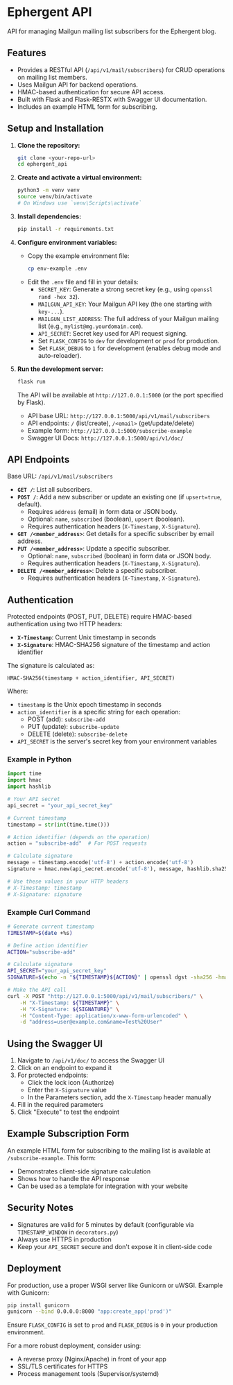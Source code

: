 # Ephergent API

API for managing Mailgun mailing list subscribers for the Ephergent blog.

## Features

*   Provides a RESTful API (`/api/v1/mail/subscribers`) for CRUD operations on mailing list members.
*   Uses Mailgun API for backend operations.
*   HMAC-based authentication for secure API access.
*   Built with Flask and Flask-RESTX with Swagger UI documentation.
*   Includes an example HTML form for subscribing.

## Setup and Installation

1.  **Clone the repository:**
    ```bash
    git clone <your-repo-url>
    cd ephergent_api
    ```

2.  **Create and activate a virtual environment:**
    ```bash
    python3 -m venv venv
    source venv/bin/activate
    # On Windows use `venv\Scripts\activate`
    ```

3.  **Install dependencies:**
    ```bash
    pip install -r requirements.txt
    ```

4.  **Configure environment variables:**
    *   Copy the example environment file:
        ```bash
        cp env-example .env
        ```
    *   Edit the `.env` file and fill in your details:
        *   `SECRET_KEY`: Generate a strong secret key (e.g., using `openssl rand -hex 32`).
        *   `MAILGUN_API_KEY`: Your Mailgun API key (the one starting with `key-...`).
        *   `MAILGUN_LIST_ADDRESS`: The full address of your Mailgun mailing list (e.g., `mylist@mg.yourdomain.com`).
        *   `API_SECRET`: Secret key used for API request signing.
        *   Set `FLASK_CONFIG` to `dev` for development or `prod` for production.
        *   Set `FLASK_DEBUG` to `1` for development (enables debug mode and auto-reloader).

5.  **Run the development server:**
    ```bash
    flask run
    ```
    The API will be available at `http://127.0.0.1:5000` (or the port specified by Flask).
    *   API base URL: `http://127.0.0.1:5000/api/v1/mail/subscribers`
    *   API endpoints: `/` (list/create), `/<email>` (get/update/delete)
    *   Example form: `http://127.0.0.1:5000/subscribe-example`
    *   Swagger UI Docs: `http://127.0.0.1:5000/api/v1/doc/`

## API Endpoints

Base URL: `/api/v1/mail/subscribers`

*   **`GET /`**: List all subscribers.
*   **`POST /`**: Add a new subscriber or update an existing one (if `upsert=true`, default).
    *   Requires `address` (email) in form data or JSON body.
    *   Optional: `name`, `subscribed` (boolean), `upsert` (boolean).
    *   Requires authentication headers (`X-Timestamp`, `X-Signature`).
*   **`GET /<member_address>`**: Get details for a specific subscriber by email address.
*   **`PUT /<member_address>`**: Update a specific subscriber.
    *   Optional: `name`, `subscribed` (boolean) in form data or JSON body.
    *   Requires authentication headers (`X-Timestamp`, `X-Signature`).
*   **`DELETE /<member_address>`**: Delete a specific subscriber.
    *   Requires authentication headers (`X-Timestamp`, `X-Signature`).

## Authentication

Protected endpoints (POST, PUT, DELETE) require HMAC-based authentication using two HTTP headers:

*   **`X-Timestamp`**: Current Unix timestamp in seconds
*   **`X-Signature`**: HMAC-SHA256 signature of the timestamp and action identifier

The signature is calculated as:
```
HMAC-SHA256(timestamp + action_identifier, API_SECRET)
```

Where:
- `timestamp` is the Unix epoch timestamp in seconds
- `action_identifier` is a specific string for each operation:
  - POST (add): `subscribe-add`
  - PUT (update): `subscribe-update`
  - DELETE (delete): `subscribe-delete`
- `API_SECRET` is the server's secret key from your environment variables

### Example in Python

```python
import time
import hmac
import hashlib

# Your API secret
api_secret = "your_api_secret_key"

# Current timestamp
timestamp = str(int(time.time()))

# Action identifier (depends on the operation)
action = "subscribe-add"  # For POST requests

# Calculate signature
message = timestamp.encode('utf-8') + action.encode('utf-8')
signature = hmac.new(api_secret.encode('utf-8'), message, hashlib.sha256).hexdigest()

# Use these values in your HTTP headers
# X-Timestamp: timestamp
# X-Signature: signature
```

### Example Curl Command

```bash
# Generate current timestamp
TIMESTAMP=$(date +%s)

# Define action identifier
ACTION="subscribe-add"

# Calculate signature
API_SECRET="your_api_secret_key"
SIGNATURE=$(echo -n "${TIMESTAMP}${ACTION}" | openssl dgst -sha256 -hmac "${API_SECRET}" | cut -d ' ' -f2)

# Make the API call
curl -X POST "http://127.0.0.1:5000/api/v1/mail/subscribers/" \
    -H "X-Timestamp: ${TIMESTAMP}" \
    -H "X-Signature: ${SIGNATURE}" \
    -H "Content-Type: application/x-www-form-urlencoded" \
    -d "address=user@example.com&name=Test%20User"
```

## Using the Swagger UI

1. Navigate to `/api/v1/doc/` to access the Swagger UI
2. Click on an endpoint to expand it
3. For protected endpoints:
   - Click the lock icon (Authorize)
   - Enter the `X-Signature` value
   - In the Parameters section, add the `X-Timestamp` header manually
4. Fill in the required parameters
5. Click "Execute" to test the endpoint

## Example Subscription Form

An example HTML form for subscribing to the mailing list is available at `/subscribe-example`. This form:

- Demonstrates client-side signature calculation
- Shows how to handle the API response
- Can be used as a template for integration with your website

## Security Notes

- Signatures are valid for 5 minutes by default (configurable via `TIMESTAMP_WINDOW` in `decorators.py`)
- Always use HTTPS in production
- Keep your `API_SECRET` secure and don't expose it in client-side code

## Deployment

For production, use a proper WSGI server like Gunicorn or uWSGI. Example with Gunicorn:

```bash
pip install gunicorn
gunicorn --bind 0.0.0.0:8000 "app:create_app('prod')"
```

Ensure `FLASK_CONFIG` is set to `prod` and `FLASK_DEBUG` is `0` in your production environment.

For a more robust deployment, consider using:
- A reverse proxy (Nginx/Apache) in front of your app
- SSL/TLS certificates for HTTPS
- Process management tools (Supervisor/systemd)